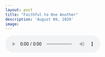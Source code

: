 ```yaml
---
layout: post
title: "Faithful to One Another"
description: 'August 09, 2020'
image:
---
```


<audio controls preload="metadata">
  <source src="https://docs.google.com/uc?export=open&id=1oZuDp6OnYJsLdKwi334gKCIh1XA_Rw5j" type="audio/mp3">
Your browser does not support the audio element.
</audio>

